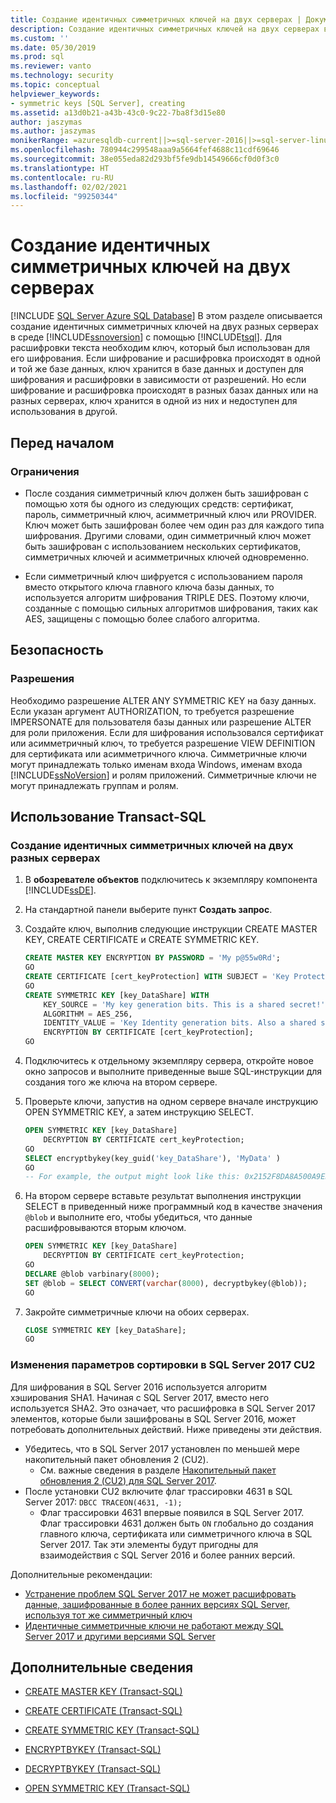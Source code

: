 ```yaml
---
title: Создание идентичных симметричных ключей на двух серверах | Документация Майкрософт
description: Создание идентичных симметричных ключей на двух серверах в SQL Server с помощью Transact-SQL. Это поддерживает шифрование в отдельных базах данных или серверах.
ms.custom: ''
ms.date: 05/30/2019
ms.prod: sql
ms.reviewer: vanto
ms.technology: security
ms.topic: conceptual
helpviewer_keywords:
- symmetric keys [SQL Server], creating
ms.assetid: a13d0b21-a43b-43c0-9c22-7ba8f3d15e80
author: jaszymas
ms.author: jaszymas
monikerRange: =azuresqldb-current||>=sql-server-2016||>=sql-server-linux-2017||=azuresqldb-mi-current
ms.openlocfilehash: 780944c299548aaa9a5664fef4688c11cdf69646
ms.sourcegitcommit: 38e055eda82d293bf5fe9db14549666cf0d0f3c0
ms.translationtype: HT
ms.contentlocale: ru-RU
ms.lasthandoff: 02/02/2021
ms.locfileid: "99250344"
---
```

# <a name="create-identical-symmetric-keys-on-two-servers"></a>Создание идентичных симметричных ключей на двух серверах
[!INCLUDE [SQL Server Azure SQL Database](../../../includes/applies-to-version/sql-asdb.md)]
  В этом разделе описывается создание идентичных симметричных ключей на двух разных серверах в среде [!INCLUDE[ssnoversion](../../../includes/ssnoversion-md.md)] с помощью [!INCLUDE[tsql](../../../includes/tsql-md.md)]. Для расшифровки текста необходим ключ, который был использован для его шифрования. Если шифрование и расшифровка происходят в одной и той же базе данных, ключ хранится в базе данных и доступен для шифрования и расшифровки в зависимости от разрешений. Но если шифрование и расшифровка происходят в разных базах данных или на разных серверах, ключ хранится в одной из них и недоступен для использования в другой.
  
## <a name="before-you-begin"></a>Перед началом  
  
### <a name="limitations-and-restrictions"></a>Ограничения  
  
- После создания симметричный ключ должен быть зашифрован с помощью хотя бы одного из следующих средств: сертификат, пароль, симметричный ключ, асимметричный ключ или PROVIDER. Ключ может быть зашифрован более чем один раз для каждого типа шифрования. Другими словами, один симметричный ключ может быть зашифрован с использованием нескольких сертификатов, симметричных ключей и асимметричных ключей одновременно.  
  
- Если симметричный ключ шифруется с использованием пароля вместо открытого ключа главного ключа базы данных, то используется алгоритм шифрования TRIPLE DES. Поэтому ключи, созданные с помощью сильных алгоритмов шифрования, таких как AES, защищены с помощью более слабого алгоритма.  
  
## <a name="security"></a>Безопасность  
  
### <a name="permissions"></a>Разрешения  
 Необходимо разрешение ALTER ANY SYMMETRIC KEY на базу данных. Если указан аргумент AUTHORIZATION, то требуется разрешение IMPERSONATE для пользователя базы данных или разрешение ALTER для роли приложения. Если для шифрования использовался сертификат или асимметричный ключ, то требуется разрешение VIEW DEFINITION для сертификата или асимметричного ключа. Симметричные ключи могут принадлежать только именам входа Windows, именам входа [!INCLUDE[ssNoVersion](../../../includes/ssnoversion-md.md)] и ролям приложений. Симметричные ключи не могут принадлежать группам и ролям.  
  
## <a name="using-transact-sql"></a>Использование Transact-SQL  
  
### <a name="to-create-identical-symmetric-keys-on-two-different-servers"></a>Создание идентичных симметричных ключей на двух разных серверах  
  
1. В **обозревателе объектов** подключитесь к экземпляру компонента [!INCLUDE[ssDE](../../../includes/ssde-md.md)].  
  
2. На стандартной панели выберите пункт **Создать запрос**.  
  
3. Создайте ключ, выполнив следующие инструкции CREATE MASTER KEY, CREATE CERTIFICATE и CREATE SYMMETRIC KEY.  
  
    ```sql
    CREATE MASTER KEY ENCRYPTION BY PASSWORD = 'My p@55w0Rd';  
    GO  
    CREATE CERTIFICATE [cert_keyProtection] WITH SUBJECT = 'Key Protection';  
    GO  
    CREATE SYMMETRIC KEY [key_DataShare] WITH  
        KEY_SOURCE = 'My key generation bits. This is a shared secret!',  
        ALGORITHM = AES_256,   
        IDENTITY_VALUE = 'Key Identity generation bits. Also a shared secret'  
        ENCRYPTION BY CERTIFICATE [cert_keyProtection];  
    GO  
    ```  
  
4. Подключитесь к отдельному экземпляру сервера, откройте новое окно запросов и выполните приведенные выше SQL-инструкции для создания того же ключа на втором сервере.  
  
5. Проверьте ключи, запустив на одном сервере вначале инструкцию OPEN SYMMETRIC KEY, а затем инструкцию SELECT.  
  
    ```sql
    OPEN SYMMETRIC KEY [key_DataShare]   
        DECRYPTION BY CERTIFICATE cert_keyProtection;  
    GO  
    SELECT encryptbykey(key_guid('key_DataShare'), 'MyData' )  
    GO  
    -- For example, the output might look like this: 0x2152F8DA8A500A9EDC2FAE26D15C302DA70D25563DAE7D5D1102E3056CE9EF95CA3E7289F7F4D0523ED0376B155FE9C3  
    ```  
  
6. На втором сервере вставьте результат выполнения инструкции SELECT в приведенный ниже программный код в качестве значения `@blob` и выполните его, чтобы убедиться, что данные расшифровываются вторым ключом.  
  
    ```sql
    OPEN SYMMETRIC KEY [key_DataShare]   
        DECRYPTION BY CERTIFICATE cert_keyProtection;  
    GO  
    DECLARE @blob varbinary(8000);  
    SET @blob = SELECT CONVERT(varchar(8000), decryptbykey(@blob));  
    GO  
    ```  
  
7. Закройте симметричные ключи на обоих серверах.  
  
    ```sql
    CLOSE SYMMETRIC KEY [key_DataShare];  
    GO  
    ```  

### <a name="encryption-changes-in-sql-server-2017-cu2"></a>Изменения параметров сортировки в SQL Server 2017 CU2

Для шифрования в SQL Server 2016 используется алгоритм хэширования SHA1. Начиная с SQL Server 2017, вместо него используется SHA2. Это означает, что расшифровка в SQL Server 2017 элементов, которые были зашифрованы в SQL Server 2016, может потребовать дополнительных действий. Ниже приведены эти действия.

- Убедитесь, что в SQL Server 2017 установлен по меньшей мере накопительный пакет обновления 2 (CU2).
  - См. важные сведения в разделе [Накопительный пакет обновления 2 (CU2) для SQL Server 2017](https://support.microsoft.com/help/4052574).
- После установки CU2 включите флаг трассировки 4631 в SQL Server 2017: `DBCC TRACEON(4631, -1);`
  - Флаг трассировки 4631 впервые появился в SQL Server 2017. Флаг трассировки 4631 должен быть `ON` глобально до создания главного ключа, сертификата или симметричного ключа в SQL Server 2017. Так эти элементы будут пригодны для взаимодействия с SQL Server 2016 и более ранних версий.

Дополнительные рекомендации:

- [Устранение проблем SQL Server 2017 не может расшифровать данные, зашифрованные в более ранних версиях SQL Server, используя тот же симметричный ключ](https://support.microsoft.com/help/4053407/sql-server-2017-cannot-decrypt-data-encrypted-by-earlier-versions)
- [Идентичные симметричные ключи не работают между SQL Server 2017 и другими версиями SQL Server](https://feedback.azure.com/forums/908035-sql-server/suggestions/33116269-identical-symmetric-keys-do-not-work-between-sql-s) <!-- Issue 2225. Thank you Stephen W and Sam Rueby. -->

## <a name="for-more-information"></a>Дополнительные сведения

-   [CREATE MASTER KEY (Transact-SQL)](../../../t-sql/statements/create-master-key-transact-sql.md)  
  
-   [CREATE CERTIFICATE (Transact-SQL)](../../../t-sql/statements/create-certificate-transact-sql.md)  
  
-   [CREATE SYMMETRIC KEY (Transact-SQL)](../../../t-sql/statements/create-symmetric-key-transact-sql.md)  
  
-   [ENCRYPTBYKEY (Transact-SQL)](../../../t-sql/functions/encryptbykey-transact-sql.md)  
  
-   [DECRYPTBYKEY (Transact-SQL)](../../../t-sql/functions/decryptbykey-transact-sql.md)  
  
-   [OPEN SYMMETRIC KEY (Transact-SQL)](../../../t-sql/statements/open-symmetric-key-transact-sql.md)  
